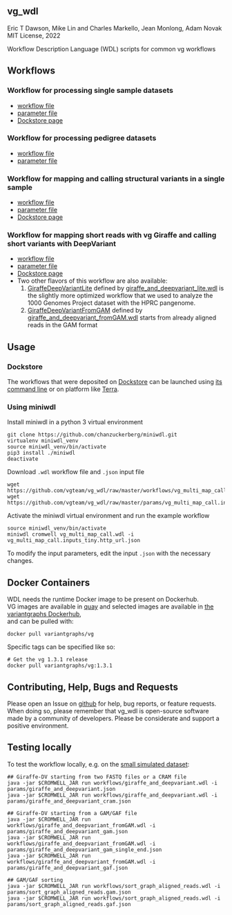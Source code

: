 vg\_wdl
---------------
Eric T Dawson, Mike Lin and Charles Markello, Jean Monlong, Adam Novak
MIT License, 2022

Workflow Description Language (WDL) scripts for common vg workflows

## Workflows

### Workflow for processing single sample datasets

- [workflow file](https://github.com/vgteam/vg_wdl/raw/master/workflows/vg_multi_map_call.wdl)
- [parameter file](https://github.com/vgteam/vg_wdl/raw/master/params/vg_multi_map_call.inputs_tiny.http_url.json)
- [Dockstore page](https://dockstore.org/workflows/github.com/vgteam/vg_wdl/vg-pipeline-workingexample:master?tab=info)

### Workflow for processing pedigree datasets

- [workflow file](https://github.com/vgteam/vg_wdl/raw/master/workflows/vg_trio_multi_map_call.wdl)
- [parameter file](https://github.com/vgteam/vg_wdl/raw/master/params/vg_trio_multi_map_call.inputs_tiny.http_url.json)

### Workflow for mapping and calling structural variants in a single sample

- [workflow file](https://github.com/vgteam/vg_wdl/raw/svpack/workflows/vg_map_call_sv.wdl)
- [parameter file](https://github.com/vgteam/vg_wdl/raw/svpack/params/vg_map_call_sv_test.inputs.json)
- [Dockstore page](https://dockstore.org/workflows/github.com/vgteam/vg_wdl/vg_map_call_sv:svpack?tab=info)

### Workflow for mapping short reads with vg Giraffe and calling short variants with DeepVariant

- [workflow file](workflows/giraffe_and_deepvariant.wdl)
- [parameter file](params/giraffe_and_deepvariant.json)
- [Dockstore page](https://dockstore.org/workflows/github.com/vgteam/vg_wdl/GiraffeDeepVariant:master?tab=info)
- Two other flavors of this workflow are also available:
    1. [GiraffeDeepVariantLite](https://dockstore.org/workflows/github.com/vgteam/vg_wdl/GiraffeDeepVariantLite:master?tab=info) defined by [giraffe_and_deepvariant_lite.wdl](workflows/giraffe_and_deepvariant_lite.wdl) is the slightly more optimized workflow that we used to analyze the 1000 Genomes Project dataset with the HPRC pangenome.
    1. [GiraffeDeepVariantFromGAM](https://dockstore.org/workflows/github.com/vgteam/vg_wdl/GiraffeDeepVariantFromGAM:master?tab=info) defined by [giraffe_and_deepvariant_fromGAM.wdl](workflows/giraffe_and_deepvariant_fromGAM.wdl) starts from already aligned reads in the GAM format


## Usage

### Dockstore

The workflows that were deposited on [Dockstore](https://dockstore.org/) can be launched using [its command line](https://docs.dockstore.org/en/stable/launch-with/launch.html) or on platform like [Terra](https://app.terra.bio/).

### Using miniwdl

Install miniwdl in a python 3 virtual environment
```
git clone https://github.com/chanzuckerberg/miniwdl.git
virtualenv miniwdl_venv
source miniwdl_venv/bin/activate
pip3 install ./miniwdl
deactivate
```
Download `.wdl` workflow file and `.json` input file
```
wget https://github.com/vgteam/vg_wdl/raw/master/workflows/vg_multi_map_call.wdl
wget https://github.com/vgteam/vg_wdl/raw/master/params/vg_multi_map_call.inputs_tiny.http_url.json
```
Activate the miniwdl virtual environment and run the example workflow
```
source miniwdl_venv/bin/activate
miniwdl cromwell vg_multi_map_call.wdl -i vg_multi_map_call.inputs_tiny.http_url.json
```
To modify the input parameters, edit the input `.json` with the necessary changes.

## Docker Containers

WDL needs the runtime Docker image to be present on Dockerhub.  
VG images are available in [quay](https://quay.io/repository/vgteam/vg?tab=tags)
and selected images are available in [ the variantgraphs Dockerhub](https://cloud.docker.com/u/variantgraphs/repository/docker/variantgraphs/vg),  
and can be pulled with:  
```
docker pull variantgraphs/vg  
```

Specific tags can be specified like so:  
```
# Get the vg 1.3.1 release  
docker pull variantgraphs/vg:1.3.1
```

## Contributing, Help, Bugs and Requests

Please open an Issue on [github](https://github.com/vgteam/vg_wdl) for help, bug reports, or feature requests.
When doing so, please remember that vg\_wdl is open-source software made by a community of developers. 
Please be considerate and support a positive environment.

## Testing locally

To test the workflow locally, e.g. on the [small simulated dataset](tests/small_sim_graph):

```
## Giraffe-DV starting from two FASTQ files or a CRAM file
java -jar $CROMWELL_JAR run workflows/giraffe_and_deepvariant.wdl -i params/giraffe_and_deepvariant.json
java -jar $CROMWELL_JAR run workflows/giraffe_and_deepvariant.wdl -i params/giraffe_and_deepvariant_cram.json

## Giraffe-DV starting from a GAM/GAF file
java -jar $CROMWELL_JAR run workflows/giraffe_and_deepvariant_fromGAM.wdl -i params/giraffe_and_deepvariant_gam.json
java -jar $CROMWELL_JAR run workflows/giraffe_and_deepvariant_fromGAM.wdl -i params/giraffe_and_deepvariant_gam_single_end.json
java -jar $CROMWELL_JAR run workflows/giraffe_and_deepvariant_fromGAM.wdl -i params/giraffe_and_deepvariant_gaf.json

## GAM/GAF sorting
java -jar $CROMWELL_JAR run workflows/sort_graph_aligned_reads.wdl -i params/sort_graph_aligned_reads.gam.json
java -jar $CROMWELL_JAR run workflows/sort_graph_aligned_reads.wdl -i params/sort_graph_aligned_reads.gaf.json
```
